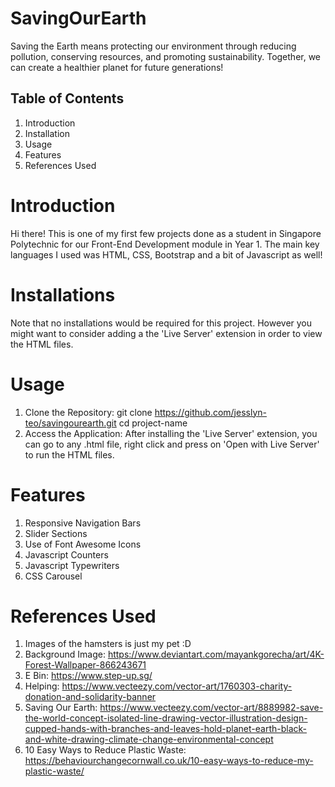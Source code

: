# SavingOurEarth
Saving the Earth means protecting our environment through reducing pollution, conserving resources, and promoting sustainability. Together, we can create a healthier planet for future generations!

## Table of Contents
1. Introduction
2. Installation
3. Usage
4. Features
5. References Used 

# Introduction
Hi there! This is one of my first few projects done as a student in Singapore Polytechnic for our Front-End Development module in Year 1. The main key languages I used was HTML, CSS, Bootstrap and a bit of Javascript as well!

# Installations 
Note that no installations would be required for this project. However you might want to consider adding a the 'Live Server' extension in order to view the HTML files. 

# Usage
1. Clone the Repository: 
git clone https://github.com/jesslyn-teo/savingourearth.git
cd project-name
2. Access the Application: 
After installing the 'Live Server' extension, you can go to any .html file, right click and press on 'Open with Live Server' to run the HTML files.

# Features 
1. Responsive Navigation Bars 
2. Slider Sections
3. Use of Font Awesome Icons 
4. Javascript Counters 
5. Javascript Typewriters 
6. CSS Carousel

# References Used 
1. Images of the hamsters is just my pet :D
2. Background Image: https://www.deviantart.com/mayankgorecha/art/4K-Forest-Wallpaper-866243671
3. E Bin: https://www.step-up.sg/
4. Helping: https://www.vecteezy.com/vector-art/1760303-charity-donation-and-solidarity-banner 
5. Saving Our Earth: https://www.vecteezy.com/vector-art/8889982-save-the-world-concept-isolated-line-drawing-vector-illustration-design-cupped-hands-with-branches-and-leaves-hold-planet-earth-black-and-white-drawing-climate-change-environmental-concept
6. 10 Easy Ways to Reduce Plastic Waste: https://behaviourchangecornwall.co.uk/10-easy-ways-to-reduce-my-plastic-waste/ 